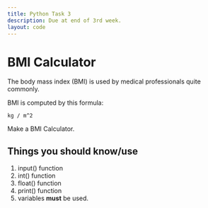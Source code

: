 ```yaml
---
title: Python Task 3
description: Due at end of 3rd week.
layout: code
---
```


# BMI Calculator

The body mass index (BMI) is used by medical professionals quite commonly.

BMI is computed by this formula:

```
kg / m^2
```

Make a BMI Calculator.

## Things you should know/use

1. input() function
2. int() function
3. float() function
4. print() function
5. variables **must** be used.
